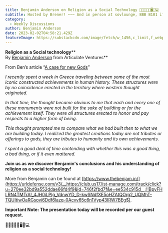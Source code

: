 ```yaml
---
title: Benjamin Anderson on Religion as a Social Technology 🛐⛪🕌👥👥🖥️📱💻
subtitle: Hosted by Brener! ~~~ And in person at sovlounge, BBB B101 if you want to host!
category:
  - Weekly Discussions
author: Benjamin Anderson
date: 2023-02-02T04:58:21.429Z
featureImage: https://substackcdn.com/image/fetch/w_1456,c_limit,f_webp,q_auto:good,fl_progressive:steep/https%3A%2F%2Fsubstack-post-media.s3.amazonaws.com%2Fpublic%2Fimages%2F4e4c717e-6930-4f71-b563-515d7ba22e8f_768x1024.jpeg
---
```

<!--StartFragment-->

**Religion as a Social technology****\
By [Benjamin Anderson](https://urldefense.com/v3/__https://club.us17.list-manage.com/track/click?u=270ee32bd9a552ddae66fd4f9&id=75b4518932&e=ee534c915d__;!!BpyFHLRN4TMTrA!_4JH0iLPIg_VdnwYD_D-kwSNdfXE5oHZAtQOrg2_UQMhT-TQUItiwOaRGsovi6Ddf6lazq-0Acvv65c6n1Vyp40Nmsveyg$) from Articulate Ventures**

From Ben’s article “[A case for new Gods](https://urldefense.com/v3/__https://club.us17.list-manage.com/track/click?u=270ee32bd9a552ddae66fd4f9&id=3145c8720d&e=ee534c915d__;!!BpyFHLRN4TMTrA!_4JH0iLPIg_VdnwYD_D-kwSNdfXE5oHZAtQOrg2_UQMhT-TQUItiwOaRGsovi6Ddf6lazq-0Acvv65c6n1Vyp41IMFhpkQ$)”

*I recently spent a week in Greece traveling between some of the most iconic constructed achievements in human history. These structures were by no coincidence erected in the territory where western thought originated.*

*In that time, the thought became obvious to me that each and every one of these monuments were not built for the sake of building or for the achievement itself. They were all structures erected to honor and pay respects to a higher form of being.*

*This thought prompted me to compare what we had built then to what we are building today. I realized the greatest creations today are not tributes or offerings to gods, they are tributes to humanity and its own achievements.*

*I spent a good deal of time contending with whether this was a good thing, a bad thing, or if it even mattered.*

**Join us as we discover Benjamin's conclusions and his understanding of religion as a social technology!**

More from Benjamin can be found at [https://www.thebenjam.in/](https://urldefense.com/v3/__https://club.us17.list-manage.com/track/click?u=270ee32bd9a552ddae66fd4f9&id=746f2fbd7f&e=ee534c915d__;!!BpyFHLRN4TMTrA!_4JH0iLPIg_VdnwYD_D-kwSNdfXE5oHZAtQOrg2_UQMhT-TQUItiwOaRGsovi6Ddf6lazq-0Acvv65c6n1Vyp43IRW7BEg$).

**Important Note: The presentation today will be recorded per our guest request.**

🛐⛪🕌👥👥🖥️📱💻

<!--EndFragment-->